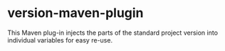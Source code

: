 version-maven-plugin
====================

This Maven plug-in injects the parts of the standard project version into individual variables for easy re-use.